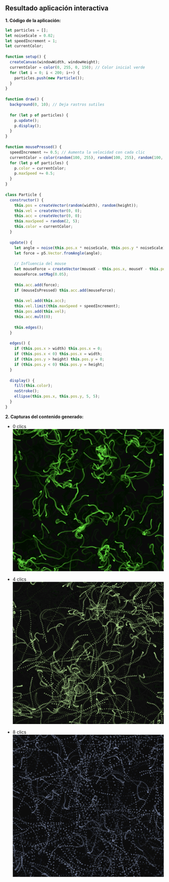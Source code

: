 ## Resultado aplicación interactiva

**1. Código de la aplicación:**

```js
let particles = [];
let noiseScale = 0.02;
let speedIncrement = 1;
let currentColor;

function setup() {
  createCanvas(windowWidth, windowHeight);
  currentColor = color(0, 255, 0, 150); // Color inicial verde
  for (let i = 0; i < 200; i++) {
    particles.push(new Particle());
  }
}

function draw() {
  background(0, 10); // Deja rastros sutiles
  
  for (let p of particles) {
    p.update();
    p.display();
  }
}

function mousePressed() {
  speedIncrement += 0.5; // Aumenta la velocidad con cada clic
  currentColor = color(random(100, 255), random(100, 255), random(100, 255), 150); // Cambia el color globalmente
  for (let p of particles) {
    p.color = currentColor;
    p.maxSpeed += 0.5;
  }
}

class Particle {
  constructor() {
    this.pos = createVector(random(width), random(height));
    this.vel = createVector(0, 0);
    this.acc = createVector(0, 0);
    this.maxSpeed = random(2, 5);
    this.color = currentColor;
  }

  update() {
    let angle = noise(this.pos.x * noiseScale, this.pos.y * noiseScale) * TWO_PI * 4;
    let force = p5.Vector.fromAngle(angle);
    
    // Influencia del mouse
    let mouseForce = createVector(mouseX - this.pos.x, mouseY - this.pos.y);
    mouseForce.setMag(0.05);
    
    this.acc.add(force);
    if (mouseIsPressed) this.acc.add(mouseForce);
    
    this.vel.add(this.acc);
    this.vel.limit(this.maxSpeed + speedIncrement);
    this.pos.add(this.vel);
    this.acc.mult(0);

    this.edges();
  }

  edges() {
    if (this.pos.x > width) this.pos.x = 0;
    if (this.pos.x < 0) this.pos.x = width;
    if (this.pos.y > height) this.pos.y = 0;
    if (this.pos.y < 0) this.pos.y = height;
  }

  display() {
    fill(this.color);
    noStroke();
    ellipse(this.pos.x, this.pos.y, 5, 5);
  }
}

```

**2. Capturas del contenido generado:**

- 0 clics
![Resultado 0 clics](../../../../assets/Actividad9.1.png)

- 4 clics
![Resultado 4 clics](../../../../assets/Actividad9.2.png)

- 8 clics
![Resultado 8 clics](../../../../assets/Actividad9.3.png)
